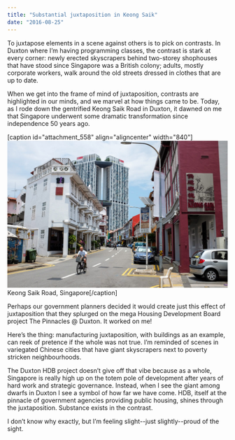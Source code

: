 ```yaml
---
title: "Substantial juxtaposition in Keong Saik"
date: "2016-08-25"
---
```


To juxtapose elements in a scene against others is to pick on contrasts. In Duxton where I’m having programming classes, the contrast is stark at every corner: newly erected skyscrapers behind two-storey shophouses that have stood since Singapore was a British colony; adults, mostly corporate workers, walk around the old streets dressed in clothes that are up to date.

When we get into the frame of mind of juxtaposition, contrasts are highlighted in our minds, and we marvel at how things came to be. Today, as I rode down the gentrified Keong Saik Road in Duxton, it dawned on me that Singapore underwent some dramatic transformation since independence 50 years ago.

\[caption id="attachment\_558" align="aligncenter" width="840"\]![keong saik road singapore](images/20160823-DSCF8185-1024x683.jpg) Keong Saik Road, Singapore\[/caption\]

Perhaps our government planners decided it would create just this effect of juxtaposition that they splurged on the mega Housing Development Board project The Pinnacles @ Duxton. It worked on me!

Here’s the thing: manufacturing juxtaposition, with buildings as an example, can reek of pretence if the whole was not true. I’m reminded of scenes in variegated Chinese cities that have giant skyscrapers next to poverty stricken neighbourhoods.

The Duxton HDB project doesn’t give off that vibe because as a whole, Singapore is really high up on the totem pole of development after years of hard work and strategic governance. Instead, when I see the giant among dwarfs in Duxton I see a symbol of how far we have come. HDB, itself at the pinnacle of government agencies providing public housing, shines through the juxtaposition. Substance exists in the contrast.

I don’t know why exactly, but I’m feeling slight--just slightly--proud of the sight.
